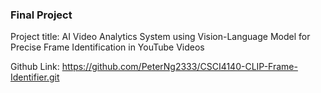 ### Final Project
Project title: AI Video Analytics System using Vision-Language Model for Precise Frame Identification in YouTube Videos

Github Link: https://github.com/PeterNg2333/CSCI4140-CLIP-Frame-Identifier.git
